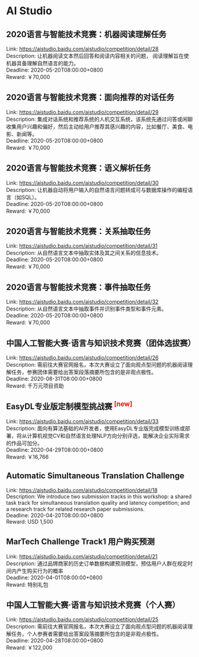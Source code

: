 # AI Studio



## 2020语言与智能技术竞赛：机器阅读理解任务

Link: https://aistudio.baidu.com/aistudio/competition/detail/28  
Description: 让机器阅读文本然后回答和阅读内容相关的问题， 阅读理解旨在使机器具备理解自然语言的能力。  
Deadline: 2020-05-20T08:00:00+0800  
Reward: ￥70,000  


## 2020语言与智能技术竞赛：面向推荐的对话任务

Link: https://aistudio.baidu.com/aistudio/competition/detail/29  
Description: 集成对话系统和推荐系统的人机交互系统，该系统先通过问答或闲聊收集用户兴趣和偏好，然后主动给用户推荐其感兴趣的内容，比如餐厅、美食、电影、新闻等。  
Deadline: 2020-05-20T08:00:00+0800  
Reward: ￥70,000  


## 2020语言与智能技术竞赛：语义解析任务

Link: https://aistudio.baidu.com/aistudio/competition/detail/30  
Description: 让机器自动将用户输入的自然语言问题转成可与数据库操作的编程语言（如SQL）。  
Deadline: 2020-05-20T08:00:00+0800  
Reward: ￥70,000  


## 2020语言与智能技术竞赛：关系抽取任务

Link: https://aistudio.baidu.com/aistudio/competition/detail/31  
Description: 从自然语言文本中抽取实体及其之间关系的信息技术。  
Deadline: 2020-05-20T08:00:00+0800  
Reward: ￥70,000  


## 2020语言与智能技术竞赛：事件抽取任务

Link: https://aistudio.baidu.com/aistudio/competition/detail/32  
Description: 从自然语言文本中抽取事件并识别事件类型和事件元素。  
Deadline: 2020-05-20T08:00:00+0800  
Reward: ￥70,000  


## 中国人工智能大赛·语言与知识技术竞赛（团体选拔赛）

Link: https://aistudio.baidu.com/aistudio/competition/detail/26  
Description: 需前往大赛官网报名，本次大赛设立了面向观点型问题的机器阅读理解任务，参赛团体需要给出答案段落摘要所包含的是非观点极性。  
Deadline: 2020-08-31T08:00:00+0800  
Reward: 千万元项目资助  


## EasyDL专业版定制模型挑战赛 <sup style="color:red">[new]<sup>  

Link: https://aistudio.baidu.com/aistudio/competition/detail/33  
Description: 面向有算法基础的AI开发者，使用EasyDL专业版完成模型训练或部署，将从计算机视觉CV和自然语言处理NLP方向分别评选，能解决企业实际需求的作品可加分。  
Deadline: 2020-04-29T08:00:00+0800  
Reward: ￥16,766  


## Automatic Simultaneous Translation Challenge

Link: https://aistudio.baidu.com/aistudio/competition/detail/18  
Description: We introduce two submission tracks in this workshop: a shared task track for simultaneous translation quality and latency competition; and a research track for related research paper submissions.  
Deadline: 2020-04-20T08:00:00+0800  
Reward: USD 1,500  


## MarTech Challenge Track1 用户购买预测

Link: https://aistudio.baidu.com/aistudio/competition/detail/21  
Description: 通过品牌商家的历史订单数据构建预测模型，预估用户人群在规定时间内产生购买行为的概率  
Deadline: 2020-04-01T08:00:00+0800  
Reward: 特别礼包  


## 中国人工智能大赛·语言与知识技术竞赛（个人赛）

Link: https://aistudio.baidu.com/aistudio/competition/detail/25  
Description: 需前往大赛官网报名，本次大赛设立了面向观点型问题的机器阅读理解任务，个人参赛者需要给出答案段落摘要所包含的是非观点极性。  
Deadline: 2020-04-28T08:00:00+0800  
Reward: ￥122,000  

